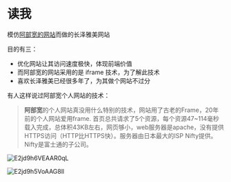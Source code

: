 # 读我

模仿[阿部宽的网站](http://abehiroshi.la.coocan.jp/)而做的长泽雅美网站

目的有三：

- 优化网站让其访问速度极快，体现前端价值
- 而阿部宽的网站采用的是 iframe 技术，为了解此技术
- 喜欢长泽雅美已经很多年了，为其做个网站不过分





有人这样说过阿部宽个人网站的技术：

> **阿部宽**的个人网站真没用什么特别的技术，网站用了古老的Frame，20年前的个人网站爱用frame. 首页总共请求了5个资源，每个资源47~114毫秒载入完成，总体积43KB左右，网页够小，web服务器是apache，没有提供HTTPS访问（HTTP比HTTPS快）。服务器由日本最大的ISP Nifty提供。Nifty是富士通的子公司。

![E2jd9h6VEAAR0qL](https://s2.loli.net/2022/07/10/zU4GKpBM6HhWwRr.jpg)

![E2jd9h5VoAAG8ll](https://s2.loli.net/2022/07/10/CPT5xpOfGnhDKJE.jpg)